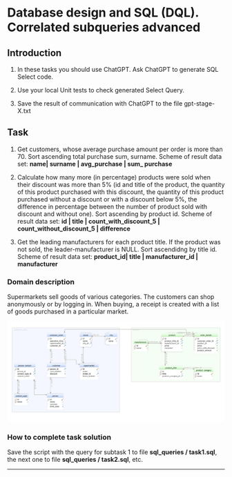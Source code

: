 # Database design and SQL (DQL). Correlated subqueries advanced


## Introduction

1. In these tasks you should use ChatGPT. Ask ChatGPT to generate SQL Select code.  

2. Use your local Unit tests to check generated Select Query.  

3. Save the result of communication with ChatGPT to the file gpt-stage-X.txt  

## Task  

1. Get customers, whose average purchase amount per order is more than 70. Sort ascending total purchase sum, surname. Scheme of result data set: **name| surname | avg_purchase | sum_ purchase** 
 
2. Calculate how many more (in percentage) products were sold when their discount was more than 5% (id and title of the product, the quantity of this product purchased with this discount, the quantity of this product purchased without a discount or with a discount below 5%, the difference in percentage between the number of product sold with discount and without one). Sort ascending by product id. Scheme of result data set: **id | title | count_with_discount_5 | count_without_discount_5 | difference**
 
3. Get the leading manufacturers for each product title. If the product was not sold, the leader-manufacturer is NULL. Sort ascendidng by title id. Scheme of result data set: **product_id| title | manufacturer_id | manufacturer**





### Domain description   

Supermarkets sell goods of various categories. The customers can shop anonymously or by logging in. When buying, a receipt is created with a list of goods purchased in a particular market. 

![DBScheme](/CorrelatedSubqueriesAdvanced/sql_queries/DBSchema.jpg)

### How to complete task solution

Save the script with the query for subtask 1 to file **sql_queries / task1.sql**, the next one to file **sql_queries / task2.sql**, etc. 
______
